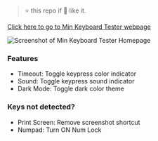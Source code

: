 
> ⭐ this repo if 💖 like it.

[Click here to go to Min Keyboard Tester webpage](https://minkeyboardtester.netlify.app/)

![Screenshot of Min Keyboard Tester Homepage](https://github.com/fathulfahmy/min-keyboard-tester/assets/100550389/91794ebe-7905-4dc0-905c-a44bb6f64ff7)

### Features
- Timeout: Toggle keypress color indicator  
- Sound: Toggle keypress sound indicator
- Dark Mode: Toggle dark color theme

### Keys not detected?
- Print Screen: Remove screenshot shortcut
- Numpad: Turn ON Num Lock

